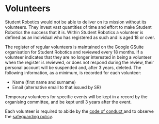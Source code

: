# Volunteers

Student Robotics would not be able to deliver on its mission without its volunteers. They invest vast quantities of time and effort to make Student Robotics the success that it is. Within Student Robotics a volunteer is defined as an individual who has registered as such and is aged 18 or over. 

The register of regular volunteers is maintained on the Google GSuite organisation for Student Robotics and reviewed every 18 months. If a volunteer indicates that they are no longer interested in being a volunteer when the register is reviewed, or does not respond during the review, their personal account will be suspended and, after 3 years, deleted. The following information, as a minimum, is recorded for each volunteer:

* Name \(first name and surname\)
* Email \(alternative email to that issued by SR\)

Temporary volunteers for specific events will be kept in a record by the organising committee, and be kept until 3 years after the event.

Each volunteer is required to abide by the  [code of conduct ](code-of-conduct.md) and to observe the  [safeguarding policy](safeguarding.md). 

